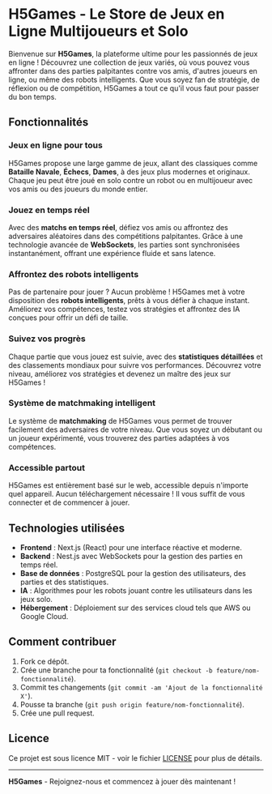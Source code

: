 # H5Games - Le Store de Jeux en Ligne Multijoueurs et Solo

Bienvenue sur **H5Games**, la plateforme ultime pour les passionnés de jeux en ligne ! Découvrez une collection de jeux variés, où vous pouvez vous affronter dans des parties palpitantes contre vos amis, d'autres joueurs en ligne, ou même des robots intelligents. Que vous soyez fan de stratégie, de réflexion ou de compétition, H5Games a tout ce qu'il vous faut pour passer du bon temps.

## Fonctionnalités

### **Jeux en ligne pour tous**
H5Games propose une large gamme de jeux, allant des classiques comme **Bataille Navale**, **Échecs**, **Dames**, à des jeux plus modernes et originaux. Chaque jeu peut être joué en solo contre un robot ou en multijoueur avec vos amis ou des joueurs du monde entier.

### **Jouez en temps réel**
Avec des **matchs en temps réel**, défiez vos amis ou affrontez des adversaires aléatoires dans des compétitions palpitantes. Grâce à une technologie avancée de **WebSockets**, les parties sont synchronisées instantanément, offrant une expérience fluide et sans latence.

### **Affrontez des robots intelligents**
Pas de partenaire pour jouer ? Aucun problème ! H5Games met à votre disposition des **robots intelligents**, prêts à vous défier à chaque instant. Améliorez vos compétences, testez vos stratégies et affrontez des IA conçues pour offrir un défi de taille.

### **Suivez vos progrès**
Chaque partie que vous jouez est suivie, avec des **statistiques détaillées** et des classements mondiaux pour suivre vos performances. Découvrez votre niveau, améliorez vos stratégies et devenez un maître des jeux sur H5Games !

### **Système de matchmaking intelligent**
Le système de **matchmaking** de H5Games vous permet de trouver facilement des adversaires de votre niveau. Que vous soyez un débutant ou un joueur expérimenté, vous trouverez des parties adaptées à vos compétences.

### **Accessible partout**
H5Games est entièrement basé sur le web, accessible depuis n'importe quel appareil. Aucun téléchargement nécessaire ! Il vous suffit de vous connecter et de commencer à jouer.

## Technologies utilisées

- **Frontend** : Next.js (React) pour une interface réactive et moderne.
- **Backend** : Nest.js avec WebSockets pour la gestion des parties en temps réel.
- **Base de données** : PostgreSQL pour la gestion des utilisateurs, des parties et des statistiques.
- **IA** : Algorithmes pour les robots jouant contre les utilisateurs dans les jeux solo.
- **Hébergement** : Déploiement sur des services cloud tels que AWS ou Google Cloud.

## Comment contribuer

1. Fork ce dépôt.
2. Crée une branche pour ta fonctionnalité (`git checkout -b feature/nom-fonctionnalité`).
3. Commit tes changements (`git commit -am 'Ajout de la fonctionnalité X'`).
4. Pousse ta branche (`git push origin feature/nom-fonctionnalité`).
5. Crée une pull request.

## Licence

Ce projet est sous licence MIT - voir le fichier [LICENSE](LICENSE) pour plus de détails.

---

**H5Games** - Rejoignez-nous et commencez à jouer dès maintenant !
